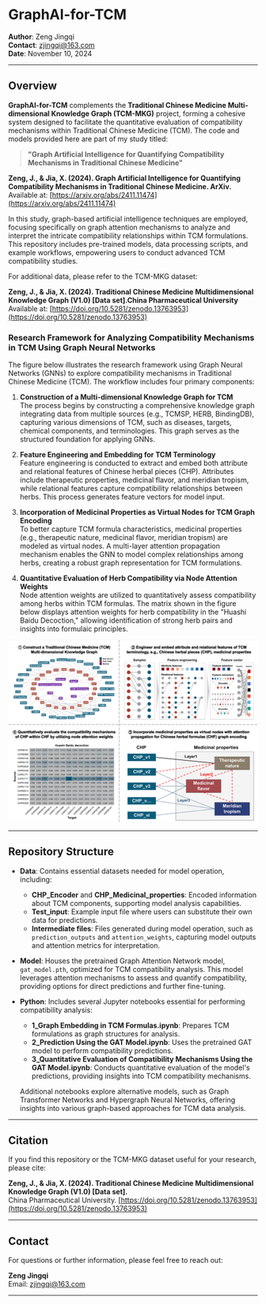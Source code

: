 # **GraphAI-for-TCM**

**Author**: Zeng Jingqi  
**Contact**: [zjingqi@163.com](mailto:zjingqi@163.com)  
**Date**: November 10, 2024  

---

## **Overview**

**GraphAI-for-TCM** complements the **Traditional Chinese Medicine Multi-dimensional Knowledge Graph (TCM-MKG)** project, forming a cohesive system designed to facilitate the quantitative evaluation of compatibility mechanisms within Traditional Chinese Medicine (TCM). The code and models provided here are part of my study titled:

> **"Graph Artificial Intelligence for Quantifying Compatibility Mechanisms in Traditional Chinese Medicine"**

**Zeng, J., & Jia, X. (2024). Graph Artificial Intelligence for Quantifying Compatibility Mechanisms in Traditional Chinese Medicine. ArXiv.**  
Available at: [https://arxiv.org/abs/2411.11474](https://arxiv.org/abs/2411.11474)

In this study, graph-based artificial intelligence techniques are employed, focusing specifically on graph attention mechanisms to analyze and interpret the intricate compatibility relationships within TCM formulations. This repository includes pre-trained models, data processing scripts, and example workflows, empowering users to conduct advanced TCM compatibility studies.

For additional data, please refer to the TCM-MKG dataset:

**Zeng, J., & Jia, X. (2024). Traditional Chinese Medicine Multidimensional Knowledge Graph (V1.0) [Data set].China Pharmaceutical University**  
Available at: [https://doi.org/10.5281/zenodo.13763953](https://doi.org/10.5281/zenodo.13763953)


### Research Framework for Analyzing Compatibility Mechanisms in TCM Using Graph Neural Networks

The figure below illustrates the research framework using Graph Neural Networks (GNNs) to explore compatibility mechanisms in Traditional Chinese Medicine (TCM). The workflow includes four primary components:

1. **Construction of a Multi-dimensional Knowledge Graph for TCM**  
   The process begins by constructing a comprehensive knowledge graph integrating data from multiple sources (e.g., TCMSP, HERB, BindingDB), capturing various dimensions of TCM, such as diseases, targets, chemical components, and terminologies. This graph serves as the structured foundation for applying GNNs.

2. **Feature Engineering and Embedding for TCM Terminology**  
   Feature engineering is conducted to extract and embed both attribute and relational features of Chinese herbal pieces (CHP). Attributes include therapeutic properties, medicinal flavor, and meridian tropism, while relational features capture compatibility relationships between herbs. This process generates feature vectors for model input.

3. **Incorporation of Medicinal Properties as Virtual Nodes for TCM Graph Encoding**  
   To better capture TCM formula characteristics, medicinal properties (e.g., therapeutic nature, medicinal flavor, meridian tropism) are modeled as virtual nodes. A multi-layer attention propagation mechanism enables the GNN to model complex relationships among herbs, creating a robust graph representation for TCM formulations.

4. **Quantitative Evaluation of Herb Compatibility via Node Attention Weights**  
   Node attention weights are utilized to quantitatively assess compatibility among herbs within TCM formulas. The matrix shown in the figure below displays attention weights for herb compatibility in the "Huashi Baidu Decoction," allowing identification of strong herb pairs and insights into formulaic principles.

![Research Framework for TCM Compatibility Mechanisms](Figure/Graphic_abstract.png)

---

## **Repository Structure**

- **Data**: Contains essential datasets needed for model operation, including:
  - **CHP_Encoder** and **CHP_Medicinal_properties**: Encoded information about TCM components, supporting model analysis capabilities.
  - **Test_input**: Example input file where users can substitute their own data for predictions.
  - **Intermediate files**: Files generated during model operation, such as `prediction_outputs` and `attention_weights`, capturing model outputs and attention metrics for interpretation.

- **Model**: Houses the pretrained Graph Attention Network model, `gat_model.pth`, optimized for TCM compatibility analysis. This model leverages attention mechanisms to assess and quantify compatibility, providing options for direct predictions and further fine-tuning.

- **Python**: Includes several Jupyter notebooks essential for performing compatibility analysis:
  - **1_Graph Embedding in TCM Formulas.ipynb**: Prepares TCM formulations as graph structures for analysis.
  - **2_Prediction Using the GAT Model.ipynb**: Uses the pretrained GAT model to perform compatibility predictions.
  - **3_Quantitative Evaluation of Compatibility Mechanisms Using the GAT Model.ipynb**: Conducts quantitative evaluation of the model's predictions, providing insights into TCM compatibility mechanisms.

  Additional notebooks explore alternative models, such as Graph Transformer Networks and Hypergraph Neural Networks, offering insights into various graph-based approaches for TCM data analysis.

---

## **Citation**

If you find this repository or the TCM-MKG dataset useful for your research, please cite:

**Zeng, J., & Jia, X. (2024). Traditional Chinese Medicine Multidimensional Knowledge Graph (V1.0) [Data set].**  
China Pharmaceutical University. 
[https://doi.org/10.5281/zenodo.13763953](https://doi.org/10.5281/zenodo.13763953)

---

## **Contact**  

For questions or further information, please feel free to reach out:

**Zeng Jingqi**  
Email: [zjingqi@163.com](mailto:zjingqi@163.com)

---
